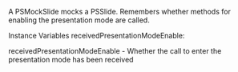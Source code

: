 A PSMockSlide mocks a PSSlide.
Remembers whether methods for enabling the presentation mode are called.

Instance Variables
	receivedPresentationModeEnable:		<Boolean>

receivedPresentationModeEnable
	- Whether the call to enter the presentation mode has been received
